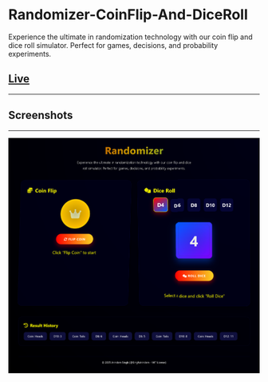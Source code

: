 # Randomizer-CoinFlip-And-DiceRoll
Experience the ultimate in randomization technology with our coin flip and dice roll simulator. Perfect for games, decisions, and probability experiments.


## [Live](https://singharindam.github.io/Randomizer-CoinFlip-And-DiceRoll/src/)


---
## Screenshots
---
![Website Screenshot](assets/image.png)